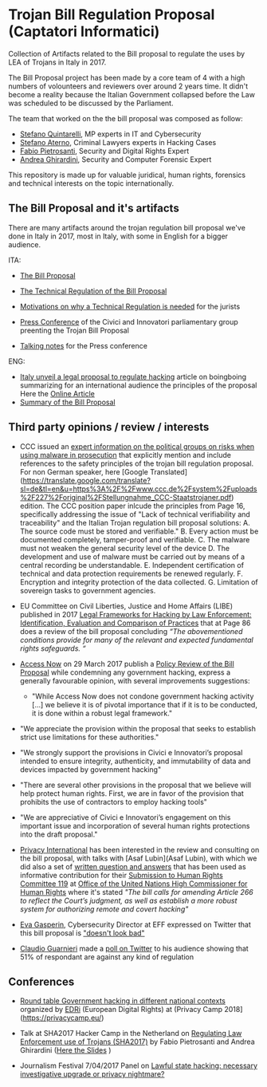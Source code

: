 # Trojan Bill Regulation Proposal (Captatori Informatici)
Collection of Artifacts related to the Bill proposal to regulate the uses by LEA of Trojans in Italy in 2017.

The Bill Proposal project has been made by a core team of 4 with a high numbers of volounteers and reviewers over around 2 years time. It didn't become a reality because the Italian Government collapsed before the Law was scheduled to be discussed by the Parliament.

The team that worked on the the bill proposal was composed as follow:
* [Stefano Quintarelli](https://twitter.com/quinta), MP experts in IT and Cybersecurity
* [Stefano Aterno](https://twitter.com/AternoStefano), Criminal Lawyers experts in Hacking Cases
* [Fabio Pietrosanti](https://twitter.com/fpietrosanti), Security and Digital Rights Expert
* [Andrea Ghirardini](https://twitter.com/darkpila), Security and Computer Forensic Expert

This repository is made up for valuable juridical, human rights, forensics and technical interests on the topic internationally.


## The Bill Proposal and it's artifacts
There are many artifacts around the trojan regulation bill proposal we've done in Italy in 2017, most in Italy, with some in English for a bigger audience.

ITA:
* [The Bill Proposal](https://github.com/fpietrosanti/trojanregulations/blob/master/Proposta-di-Legge-Captatori-Informatici-IT.pdf)
* [The Technical Regulation of the Bill Proposal](https://github.com/fpietrosanti/trojanregulations/blob/master/Disciplinare-Tecnico-Proposta-di-Legge-Captatori-IT.pdf)
* [Motivations on why a Technical Regulation is needed](https://github.com/fpietrosanti/trojanregulations/blob/master/Motivazionie-Contenuti-del-Disciplinare-Tecnico-IT.pdf) for the jurists

* [Press Conference](https://github.com/fpietrosanti/trojanregulations/blob/master/Conferenza-Stampa-Presentazione-Proposta-di-Legge-IT.pdf) of the Civici and Innovatori parliamentary group preenting the Trojan Bill Proposal
* [Talking notes](https://github.com/fpietrosanti/trojanregulations/blob/master/Conferenza-Stampa-Note-Proposta-di-Legge-IT.doc) for the Press conference


ENG:

* [Italy unveil a legal proposal to regulate hacking](https://github.com/fpietrosanti/trojanregulations/blob/master/Article-on-Boing-Boing-Italy-unveils-a-legal-proposal-to-regulate-government-hacking-EN.pdf) article on boingboing summarizing for an international audience the principles of the proposal Here the [Online Article](https://boingboing.net/2017/02/15/title-italy-unveils-a-law-pro.html)
* [Summary of the Bill Proposal](https://github.com/fpietrosanti/trojanregulations/blob/master/Summary-of-bill-proposal-on-trojan-EN.pdf)

## Third party opinions / review / interests

* CCC issued an [expert information on the political groups on risks when using malware in prosecution](https://www.ccc.de/system/uploads/227/original/Stellungnahme_CCC-Staatstrojaner.pdf) that  explicitly mention and include references to the safety principles of the trojan bill regulation proposal. For non German speaker, here [Google Translated]
(https://translate.google.com/translate?sl=de&tl=en&u=https%3A%2F%2Fwww.ccc.de%2Fsystem%2Fuploads%2F227%2Foriginal%2FStellungnahme_CCC-Staatstrojaner.pdf) edition.
The CCC position paper inlcude the principles from Page 16, specifically addressing the issue of "Lack of technical verifiability and traceability" and the Italian Trojan regulation bill proposal solutions:
 A. The source code must be stored and verifiable."
 B. Every action must be documented completely, tamper-proof and verifiable.
 C. The malware must not weaken the general security level of the device
 D. The development and use of malware must be carried out by means of a central recording be understandable. 
 E. Independent certification of technical and data protection requirements be renewed regularly.
 F. Encryption and integrity protection of the data collected. 
 G. Limitation of sovereign tasks to government agencies.

* EU Committee on Civil Liberties, Justice and Home Affairs (LIBE) published in 2017 [Legal Frameworks for Hacking by Law Enforcement: Identification, Evaluation and Comparison of Practices](https://www.europarl.europa.eu/RegData/etudes/STUD/2017/583137/IPOL_STU(2017)583137_EN.pdf#page86) that at Page 86 does a review of the bill proposal concluding *“The abovementioned conditions provide for many of the relevant and expected fundamental rights safeguards. “*

* [Access Now](https://www.accessnow.org/) on 29 March 2017 publish a [Policy Review of the Bill Proposal](https://github.com/fpietrosanti/trojanregulations/blob/master/Access-Now-Comment-on-the-Trojan-Bill-Proposal.pdf) while condemning any government hacking, express a generally favourable opinion, with several improvements suggestions:
  * "While Access Now does not condone government hacking activity [...] we believe it is of pivotal importance that if it is to be conducted, it is done within a robust legal framework."
 * "We appreciate the provision within the proposal that seeks to establish strict use limitations for these authorities."
 * "We strongly support the provisions in Civici e Innovatori’s proposal intended to ensure integrity, authenticity, and immutability of data and devices impacted by government hacking"
 * "There are several other provisions in the proposal that we believe will help protect human rights. First, we are in favor of the provision that prohibits the use of contractors to employ hacking tools"
 * "We are appreciative of Civici e Innovatori’s engagement on this important issue and incorporation of several human rights protections into the draft proposal."

* [Privacy International](https://www.privacyinternational.org) has been interested in the review and consulting on the bill proposal, with talks with [Asaf Lubin](Asaf Lubin), with which we did also a set of [written question and answers](https://docs.google.com/document/d/1t6kfUigpBdiI8ECC306QHTL1cawOapvnRSIY0dV5KXA/edit?usp=sharing) that has been used as informative contribution for their [Submission to Human Rights Committee 119](https://tbinternet.ohchr.org/Treaties/CCPR/Shared%20Documents/ITA/INT_CCPR_CSS_ITA_26517_E.pdf) at [Office of the United Nations High Commissioner for Human Rights](https://www.ohchr.org/) where it's stated *"The bill calls for amending  Article  266  to  reflect  the  Court’s  judgment,  as  well  as  establish  a  more  robust system for authorizing remote and covert hacking"*

* [Eva Gasperin](https://www.eff.org/it/about/staff/eva-galperin), Cybersecurity Director at EFF expressed on Twitter that this bill proposal is ["doesn't look bad"](https://twitter.com/evacide/status/838677527744827392?s=21)

* [Claudio Guarnieri](https://nex.sx/) made a [poll on Twitter](https://twitter.com/botherder/status/831870707009191936?s=21) to his audience showing that 51% of respondant are against any kind of regulation


## Conferences

* [Round table Government hacking in different national contexts](https://www.youtube.com/watch?v=ujWYz4vMWLg) organized by [EDRi](https://www.edri.org) (European Digital Rights) at (Privacy Camp 2018](https://privacycamp.eu/)

* Talk at SHA2017 Hacker Camp in the Netherland on [Regulating Law Enforcement use of Trojans (SHA2017)](https://www.youtube.com/watch?v=tF_i3X_PcFY) by Fabio Pietrosanti and Andrea Ghirardini ([Here the Slides](https://docs.google.com/presentation/d/11-AdcbRlxhWwHhHz54Yp8hNYXAICYBHHfumDO89XFrs/edit) )

* Journalism Festival 7/04/2017 Panel on [Lawful state hacking: necessary investigative upgrade or privacy nightmare?](https://www.journalismfestival.com/programme/2017/lawful-state-hacking-necessary-investigative-upgrade-or-privacy-nightmare)
